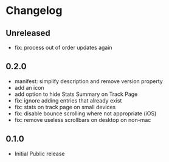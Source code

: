 # Changelog

## Unreleased

- fix: process out of order updates again

## 0.2.0

- manifest: simplify description and remove version property
- add an icon
- add option to hide Stats Summary on Track Page
- fix: ignore adding entries that already exist
- fix: stats on track page on small devices
- fix: disable bounce scrolling where not appropriate (iOS)
- fix: remove useless scrollbars on desktop on non-mac

## 0.1.0

- Initial Public release
